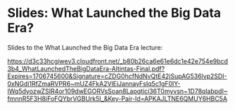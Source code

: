 # Slides: What Launched the Big Data Era?

Slides to the What Launched the Big Data Era lecture:

https://d3c33hcgiwev3.cloudfront.net/_b80b26ca6e61e6dc1e42e754e9bcd3b4_WhatLaunchedTheBigDataEra-Altintas-Final.pdf?Expires=1706745600&Signature=cZDG0hcfNdNvQtE42jSupAG536lvp2SDI-0xNGdi1RfZmaRVPR6~mUZ4FkA2VlEjJannayFsIq5c1gF0lY-IWq5dyozwZSIR4or109dwEGORVsSoan8Lapqtici36T0myvsn~1D78qlabpdI~fmnnR5F3H8iFoFQYbrVGBUrk5I_&Key-Pair-Id=APKAJLTNE6QMUY6HBC5A